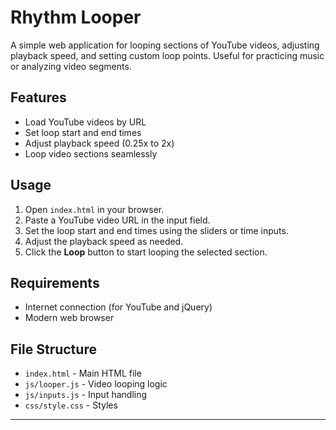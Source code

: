 # Rhythm Looper

A simple web application for looping sections of YouTube videos, adjusting playback speed, and setting custom loop points. Useful for practicing music or analyzing video segments.

## Features

- Load YouTube videos by URL
- Set loop start and end times
- Adjust playback speed (0.25x to 2x)
- Loop video sections seamlessly

## Usage

1. Open `index.html` in your browser.
2. Paste a YouTube video URL in the input field.
3. Set the loop start and end times using the sliders or time inputs.
4. Adjust the playback speed as needed.
5. Click the **Loop** button to start looping the selected section.

## Requirements

- Internet connection (for YouTube and jQuery)
- Modern web browser

## File Structure

- `index.html` - Main HTML file
- `js/looper.js` - Video looping logic
- `js/inputs.js` - Input handling
- `css/style.css` - Styles

---
